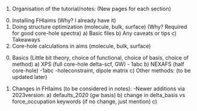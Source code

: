 1) Organisation of the tutorial/notes: (New pages for each section)
0. Installing FHIaims (Why? I already have it)
1. Doing structure optimization (molecule, bulk, surface) (Why? Required for good core-hole spectra)
  a) Basic files
  b) Any caveats or tips 
  c) Takeaways
2. Core-hole calculations in aims (molecule, bulk, surface)  
  0) Basics (Little bit theory, choice of functional, choice of basis, choice of method)
  a) XPS (full core-hole delta-scf, GW) - 1abc
  b) NEXAFS (half core-hole) -1abc -holeconstraint, dipole matrix 
  c) Other methods: (to be updated later)

2) Changes in FHIaims (to be considered in notes):
-Newer additions via 2023version:
a) defaults_2020 (gw basis)
b) change in delta_basis vs force_occupation keywords (if no change, just mention)
c) 

